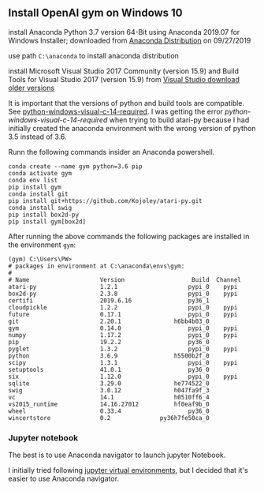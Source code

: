 ## Install OpenAI gym on Windows 10

install Anaconda Python 3.7 version 64-Bit using Anaconda 2019.07 for Windows Installer; downloaded from [Anaconda Distribution](https://www.anaconda.com/distribution/) on 09/27/2019

use path ```C:\anaconda``` to install anaconda distribution

install Microsoft Visual Studio 2017 Community (version 15.9) and Build Tools for Visual Studio 2017 (version 15.9) from [Visual Studio download older versions](https://my.visualstudio.com/Downloads?q=visual%20studio%202017&wt.mc_id=o~msft~vscom~older-downloads)

It is important that the versions of python and build tools are compatible. See [python-windows-visual-c-14-required](https://www.scivision.dev/python-windows-visual-c-14-required/). I was getting the error *python-windows-visual-c-14-required* when trying to build atari-py because I had initially created the anaconda environment with the wrong version of python 3.5 instead of 3.6.

Runn the following commands insider an Anaconda powershell.

```
conda create --name gym python=3.6 pip
conda activate gym
conda env list
pip install gym
conda install git
pip install git+https://github.com/Kojoley/atari-py.git
conda install swig
pip install box2d-py
pip install gym[box2d]
```

After running the above commands the following packages are installed in the environment ```gym```:

```
(gym) C:\Users\PW>
# packages in environment at C:\anaconda\envs\gym:
#
# Name                    Version                   Build  Channel
atari-py                  1.2.1                    pypi_0    pypi
box2d-py                  2.3.8                    pypi_0    pypi
certifi                   2019.6.16                py36_1
cloudpickle               1.2.2                    pypi_0    pypi
future                    0.17.1                   pypi_0    pypi
git                       2.20.1               h6bb4b03_0
gym                       0.14.0                   pypi_0    pypi
numpy                     1.17.2                   pypi_0    pypi
pip                       19.2.2                   py36_0
pyglet                    1.3.2                    pypi_0    pypi
python                    3.6.9                h5500b2f_0
scipy                     1.3.1                    pypi_0    pypi
setuptools                41.0.1                   py36_0
six                       1.12.0                   pypi_0    pypi
sqlite                    3.29.0               he774522_0
swig                      3.0.12               h047fa9f_3
vc                        14.1                 h0510ff6_4
vs2015_runtime            14.16.27012          hf0eaf9b_0
wheel                     0.33.4                   py36_0
wincertstore              0.2              py36h7fe50ca_0
```

### Jupyter notebook 

The best is to use Anaconda navigator to launch jupyter Notebook.

I initially tried following [jupyter virtual environments](https://janakiev.com/blog/jupyter-virtual-envs/), but I decided that it's easier to use Anaconda navigator.
